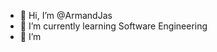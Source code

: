 - 👋 Hi, I’m @ArmandJas
- 🌱 I’m currently learning Software Engineering
- 👀 I’m


<!---
ArmandJas/ArmandJas is a ✨ special ✨ repository because its `README.md` (this file) appears on your GitHub profile.
You can click the Preview link to take a look at your changes.
--->
